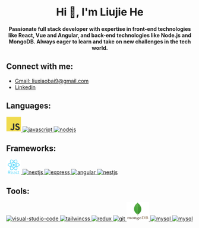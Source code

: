 
<h1 align="center">Hi 👋, I'm Liujie He</h1>
<h4 align="center">Passionate full stack developer with expertise in front-end technologies like React, Vue and Angular, and back-end technologies like Node.js and MongoDB. Always eager to learn and take on new challenges in the tech world.</h4>

<h2 align="left">Connect with me:</h3>

<ul>
  <li>
     <a href="mailto:liuxiaobai9@gmail.com" target="blank">Gmail: liuxiaobai9@gmail.com</a>
  </li>
  <li>
    <a href="https://www.linkedin.com/in/liujie-he-421702222/" target="blank">Linkedin</a>
  </li>
</ul>

<h2 align="left">Languages:</h2>

<a href="https://developer.mozilla.org/en-US/docs/Web/JavaScript" target="_blank" rel="noreferrer"> <img src="https://raw.githubusercontent.com/devicons/devicon/master/icons/javascript/javascript-original.svg" alt="javascript" width="40" height="40"/> </a> <a href="https://www.typescriptlang.org/" target="_blank" rel="noreferrer"> <img src="https://www.svgrepo.com/show/374146/typescript-official.svg" alt="javascript" width="40" height="40"/> </a> <a href="https://nodejs.org" target="_blank" rel="noreferrer"> <img src="https://www.svgrepo.com/show/303658/nodejs-1-logo.svg" alt="nodejs" width="50" /> </a> 




<h2 align="left">Frameworks:</h2>

<a href="https://react.dev/" target="_blank" rel="noreferrer"> <img src="https://raw.githubusercontent.com/devicons/devicon/master/icons/react/react-original-wordmark.svg" alt="react" width="40" height="40"/> </a> <a href="https://nextjs.org/" target="_blank" rel="noreferrer"> <img src="https://www.svgrepo.com/show/354112/nextjs.svg" alt="nextjs" width="40" height="40"/> </a> <a href="https://reactnative.dev/" target="_blank" rel="noreferrer"> <img src="https://d33wubrfki0l68.cloudfront.net/554c3b0e09cf167f0281fda839a5433f2040b349/ecfc9/img/header_logo.svg" alt="express" width="40" height="40"/></a><a href="https://angular.io/" target="_blank" rel="noreferrer"> <img src="https://www.svgrepo.com/show/452156/angular.svg" alt="angular" width="40" height="40"/> </a><a href="https://nestjs.com/" target="_blank" rel="noreferrer"> <img src="https://www.svgrepo.com/show/354107/nestjs.svg" alt="nestjs" width="40" height="40"/> </a>



<h2 align="left">Tools:</h3>

<a href="https://code.visualstudio.com/" target="_blank" rel="noreferrer"> <img src="https://www.svgrepo.com/show/354522/visual-studio-code.svg" alt="visual-studio-code" width="40" /> </a><a href="https://tailwindcss.com/" target="_blank" rel="noreferrer"> <img src="https://www.svgrepo.com/show/354431/tailwindcss-icon.svg" alt="tailwincss" width="40" /> </a><a href="https://redux.js.org/" target="_blank" rel="noreferrer"> <img src="https://www.svgrepo.com/show/452093/redux.svg" alt="redux" width="40" /> </a>  <a href="https://git-scm.com/" target="_blank" rel="noreferrer"> <img src="https://www.vectorlogo.zone/logos/git-scm/git-scm-icon.svg" alt="git" width="40" height="40"/> </a> <a href="https://www.mongodb.com/" target="_blank" rel="noreferrer"> <img src="https://raw.githubusercontent.com/devicons/devicon/master/icons/mongodb/mongodb-original-wordmark.svg" alt="mongodb" width="60" height="50"/> </a> <a href="https://www.apollographql.com/" target="_blank" rel="noreferrer"><img src="https://static-00.iconduck.com/assets.00/apollo-icon-512x512-xs5t5onq.png" alt="mysql" width="40" /></a><a href="https://rxjs.dev/" target="_blank" rel="noreferrer"> <img src="https://rxjs.dev/assets/images/logos/logo.png" alt="mysql" width="100" /> </a>







